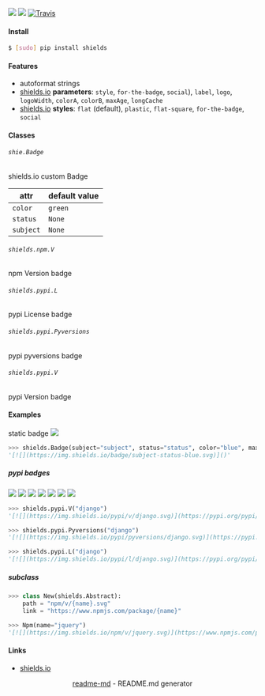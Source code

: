 [![](https://img.shields.io/pypi/pyversions/shields.svg?longCache=True)](https://pypi.org/pypi/shields/)
[![](https://img.shields.io/pypi/v/shields.svg?maxAge=3600)](https://pypi.org/pypi/shields/)
[![Travis](https://api.travis-ci.org/looking-for-a-job/shields.py.svg?branch=master)](https://travis-ci.org/looking-for-a-job/shields.py/)

#### Install
```bash
$ [sudo] pip install shields
```

#### Features
+   autoformat strings
+   [shields.io](http://shields.io/) **parameters**: `style`, `for-the-badge`, `social`), `label`, `logo`, `logoWidth`, `colorA`, `colorB`, `maxAge`, `longCache`
+   [shields.io](http://shields.io/) **styles**: `flat` (default), `plastic`, `flat-square`, `for-the-badge`, `social`

#### Classes

###### `shie.Badge`

shields.io custom Badge

attr|default value
-|-
`color`|`green`
`status`|`None`
`subject`|`None`

###### `shields.npm.V`

npm Version badge

###### `shields.pypi.L`

pypi License badge

###### `shields.pypi.Pyversions`

pypi pyversions badge

###### `shields.pypi.V`

pypi Version badge

#### Examples
static badge [![](https://img.shields.io/badge/subject-status-blue.svg)]()
```python
>>> shields.Badge(subject="subject", status="status", color="blue", maxAge=3600)
'[![](https://img.shields.io/badge/subject-status-blue.svg)]()'
```

##### pypi badges

[![](https://img.shields.io/pypi/v/django.svg)](https://pypi.org/pypi/django/)
[![](https://img.shields.io/pypi/pyversions/django.svg)](https://pypi.org/pypi/django/)
[![](https://img.shields.io/pypi/l/django.svg)](https://pypi.org/pypi/django/)
[![](https://img.shields.io/pypi/wheel/django.svg)](https://pypi.org/pypi/django/)
[![](https://img.shields.io/pypi/format/django.svg)](https://pypi.org/pypi/django/)
[![](https://img.shields.io/pypi/implementation/django.svg)](https://pypi.org/pypi/django/)
[![](https://img.shields.io/pypi/status/django.svg)](https://pypi.org/pypi/django/)

```python
>>> shields.pypi.V("django")
'[![](https://img.shields.io/pypi/v/django.svg)](https://pypi.org/pypi/name/)'

>>> shields.pypi.Pyversions("django")
'[![](https://img.shields.io/pypi/pyversions/django.svg)](https://pypi.org/pypi/name/)'

>>> shields.pypi.L("django")
'[![](https://img.shields.io/pypi/l/django.svg)](https://pypi.org/pypi/name/)'
```

##### subclass

```python
>>> class New(shields.Abstract):
    path = "npm/v/{name}.svg"
    link = "https://www.npmjs.com/package/{name}"

>>> Npm(name="jquery")
'[![](https://img.shields.io/npm/v/jquery.svg)](https://www.npmjs.com/package/jquery)'
```

#### Links
+   [shields.io](http://shields.io/)

<p align="center"><a href="https://pypi.org/project/readme-md/">readme-md</a> - README.md generator</p>